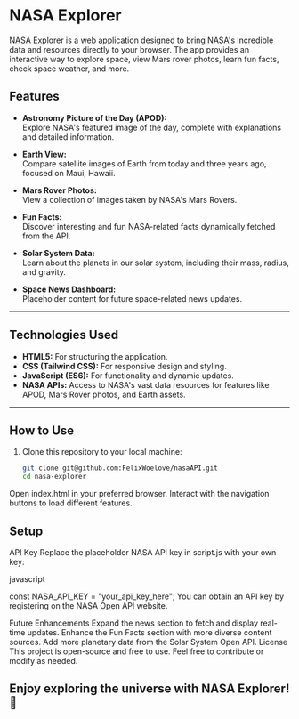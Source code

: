 # NASA Explorer

NASA Explorer is a web application designed to bring NASA's incredible data and resources directly to your browser. The app provides an interactive way to explore space, view Mars rover photos, learn fun facts, check space weather, and more.

## Features

- **Astronomy Picture of the Day (APOD):**  
  Explore NASA's featured image of the day, complete with explanations and detailed information.

- **Earth View:**  
  Compare satellite images of Earth from today and three years ago, focused on Maui, Hawaii.

- **Mars Rover Photos:**  
  View a collection of images taken by NASA's Mars Rovers.

- **Fun Facts:**  
  Discover interesting and fun NASA-related facts dynamically fetched from the API.

- **Solar System Data:**  
  Learn about the planets in our solar system, including their mass, radius, and gravity.

- **Space News Dashboard:**  
  Placeholder content for future space-related news updates.

---

## Technologies Used

- **HTML5:** For structuring the application.
- **CSS (Tailwind CSS):** For responsive design and styling.
- **JavaScript (ES6):** For functionality and dynamic updates.
- **NASA APIs:** Access to NASA's vast data resources for features like APOD, Mars Rover photos, and Earth assets.

---

## How to Use

1. Clone this repository to your local machine:
   ```bash
   git clone git@github.com:FelixWoelove/nasaAPI.git
   cd nasa-explorer


Open index.html in your preferred browser.
Interact with the navigation buttons to load different features.


## Setup
API Key
Replace the placeholder NASA API key in script.js with your own key:

javascript

const NASA_API_KEY = "your_api_key_here";
You can obtain an API key by registering on the NASA Open API website.

Future Enhancements
Expand the news section to fetch and display real-time updates.
Enhance the Fun Facts section with more diverse content sources.
Add more planetary data from the Solar System Open API.
License
This project is open-source and free to use. Feel free to contribute or modify as needed.

## Enjoy exploring the universe with NASA Explorer! 🚀
